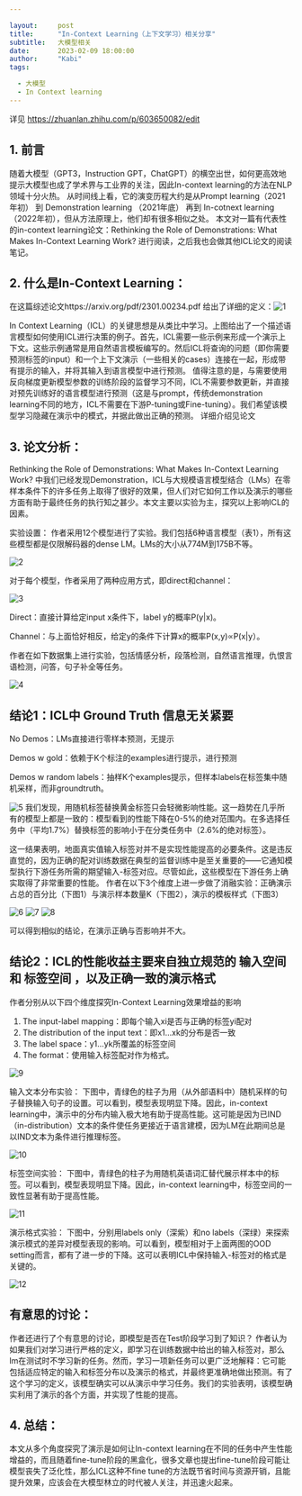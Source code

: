 ```yaml
---

layout:     post
title:      "In-Context Learning（上下文学习）相关分享"
subtitle:   大模型相关
date:       2023-02-09 18:00:00
author:     "Kabi"
tags:

  - 大模型
  - In Context learning
---
```

详见
https://zhuanlan.zhihu.com/p/603650082/edit

## 1. 前言

随着大模型（GPT3，Instruction GPT，ChatGPT）的横空出世，如何更高效地提示大模型也成了学术界与工业界的关注，因此In-context learning的方法在NLP领域十分火热。
从时间线上看，它的演变历程大约是从Prompt learning（2021年初） 到 Demonstration learning （2021年底） 再到 In-cotnext learning（2022年初），但从方法原理上，他们却有很多相似之处。
本文对一篇有代表性的in-context learning论文：Rethinking the Role of Demonstrations: What Makes In-Context Learning Work? 进行阅读，之后我也会做其他ICL论文的阅读笔记。

## 2. 什么是In-Context Learning：

在这篇综述论文https://arxiv.org/pdf/2301.00234.pdf 给出了详细的定义：
​
![1](https://github.com/dongguanting/dongguanting.github.io/blob/master/img/in-context/1.png)

In Context Learning（ICL）的关键思想是从类比中学习。上图给出了一个描述语言模型如何使用ICL进行决策的例子。首先，ICL需要一些示例来形成一个演示上下文。这些示例通常是用自然语言模板编写的。然后ICL将查询的问题（即你需要预测标签的input）和一个上下文演示（一些相关的cases）连接在一起，形成带有提示的输入，并将其输入到语言模型中进行预测。
值得注意的是，与需要使用反向梯度更新模型参数的训练阶段的监督学习不同，ICL不需要参数更新，并直接对预先训练好的语言模型进行预测（这是与prompt，传统demonstration learning不同的地方，ICL不需要在下游P-tuning或Fine-tuning）。我们希望该模型学习隐藏在演示中的模式，并据此做出正确的预测。
详细介绍见论文

## 3. 论文分析：

Rethinking the Role of Demonstrations: What Makes In-Context Learning Work? 中我们已经发现Demonstration，ICL与大规模语言模型结合（LMs）在零样本条件下的许多任务上取得了很好的效果，但人们对它如何工作以及演示的哪些方面有助于最终任务的执行知之甚少。本文主要以实验为主，探究以上影响ICL的因素。

实验设置：
作者采用12个模型进行了实验。我们包括6种语言模型（表1），所有这些模型都是仅限解码器的dense LM。LMs的大小从774M到175B不等。

![2](https://github.com/dongguanting/dongguanting.github.io/blob/master/img/in-context/2.png)

对于每个模型，作者采用了两种应用方式，即direct和channel：

![3](https://github.com/dongguanting/dongguanting.github.io/blob/master/img/in-context/3.png)

Direct：直接计算给定input x条件下，label y的概率P(y|x)。

Channel：与上面恰好相反，给定y的条件下计算x的概率P(x,y)∝P(x|y）。

作者在如下数据集上进行实验，包括情感分析，段落检测，自然语言推理，仇恨言语检测，问答，句子补全等任务。

![4](https://github.com/dongguanting/dongguanting.github.io/blob/master/img/in-context/4.png)

## 结论1：ICL中 Ground Truth 信息无关紧要
No Demos：LMs直接进行零样本预测，无提示

Demos w gold：依赖于K个标注的examples进行提示，进行预测

Demos w random labels：抽样K个examples提示，但样本labels在标签集中随机采样，而非groundtruth。

![5](https://github.com/dongguanting/dongguanting.github.io/blob/master/img/in-context/5.png)
我们发现，用随机标签替换黄金标签只会轻微影响性能。这一趋势在几乎所有的模型上都是一致的：模型看到的性能下降在0-5%的绝对范围内。在多选择任务中（平均1.7%）替换标签的影响小于在分类任务中（2.6%的绝对标签）。

这一结果表明，地面真实值输入标签对并不是实现性能提高的必要条件。这是违反直觉的，因为正确的配对训练数据在典型的监督训练中是至关重要的——它通知模型执行下游任务所需的期望输入-标签对应。尽管如此，这些模型在下游任务上确实取得了非常重要的性能。
作者在以下3个维度上进一步做了消融实验：正确演示占总的百分比（下图1）与演示样本数量K（下图2），演示的模板样式（下图3）

![6](https://github.com/dongguanting/dongguanting.github.io/blob/master/img/in-context/6.png)
![7](https://github.com/dongguanting/dongguanting.github.io/blob/master/img/in-context/7.png)
![8](https://github.com/dongguanting/dongguanting.github.io/blob/master/img/in-context/8.png)

可以得到相似的结论，在演示正确与否影响并不大。

## 结论2：ICL的性能收益主要来自独立规范的 输入空间 和 标签空间 ，以及正确一致的演示格式
作者分别从以下四个维度探究In-Context Learning效果增益的影响
1. The input-label mapping：即每个输入xi是否与正确的标签yi配对
2. The distribution of the input text：即x1...xk的分布是否一致
3. The label space：y1...yk所覆盖的标签空间
4. The format：使用输入标签配对作为格式。

![9](https://github.com/dongguanting/dongguanting.github.io/blob/master/img/in-context/9.png)

输入文本分布实验：
下图中，青绿色的柱子为用（从外部语料中）随机采样的句子替换输入句子的设置。可以看到，模型表现明显下降。因此，in-context learning中，演示中的分布内输入极大地有助于提高性能。这可能是因为已IND（in-distribution）文本的条件使任务更接近于语言建模，因为LM在此期间总是以IND文本为条件进行推理标签。

![10](https://github.com/dongguanting/dongguanting.github.io/blob/master/img/in-context/10.png)

标签空间实验：
下图中，青绿色的柱子为用随机英语词汇替代展示样本中的标签。可以看到，模型表现明显下降。因此，in-context learning中，标签空间的一致性显著有助于提高性能。

![11](https://github.com/dongguanting/dongguanting.github.io/blob/master/img/in-context/11.png)

演示格式实验：
下图中，分别用labels only（深紫）和no labels（深绿）来探索演示模式的差异对模型表现的影响。可以看到，模型相对于上面两图的OOD setting而言，都有了进一步的下降。这可以表明ICL中保持输入-标签对的格式是关键的。

![12](https://github.com/dongguanting/dongguanting.github.io/blob/master/img/in-context/12.png)

## 有意思的讨论：
作者还进行了个有意思的讨论，即模型是否在Test阶段学习到了知识？
作者认为如果我们对学习进行严格的定义，即学习在训练数据中给出的输入标签对，那么lm在测试时不学习新的任务。然而，学习一项新任务可以更广泛地解释：它可能包括适应特定的输入和标签分布以及演示的格式，并最终更准确地做出预测。有了这个学习的定义，该模型确实可以从演示中学习任务。我们的实验表明，该模型确实利用了演示的各个方面，并实现了性能的提高。

## 4. 总结：
本文从多个角度探究了演示是如何让In-context learning在不同的任务中产生性能增益的，而且随着fine-tune阶段的黑盒化，很多文章也提出fine-tune阶段可能让模型丧失了泛化性，那么ICL这种不fine tune的方法既节省时间与资源开销，且能提升效果，应该会在大模型林立的时代被人关注，并迅速火起来。

